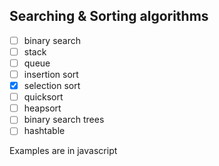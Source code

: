 ## Searching & Sorting algorithms

- [ ] binary search
- [ ] stack
- [ ] queue
- [ ] insertion sort
- [x] selection sort
- [ ] quicksort
- [ ] heapsort
- [ ] binary search trees
- [ ] hashtable

Examples are in javascript
